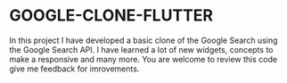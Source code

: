 # GOOGLE-CLONE-FLUTTER

In this project I have developed a basic clone of the Google Search using the Google Search API. 
I have learned a lot of new widgets, concepts to make a responsive and many more. You are welcome
to review this code give me feedback for imrovements.
